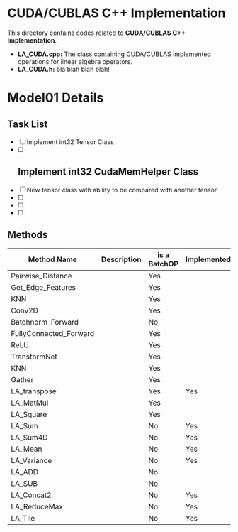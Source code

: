 # CUDA/CUBLAS C++ Implementation
This directory contains codes related to __CUDA/CUBLAS C++ Implementation__.


* __LA_CUDA.cpp:__ 
The class containing CUDA/CUBLAS implemented operations for linear algebra operators.
* __LA_CUDA.h:__
bla blah blah blah!

# Model01 Details
## Task List
- [ ] Implement int32 Tensor Class
- [ ] Implement int32 CudaMemHelper Class
    --------------
- [ ] New tensor class with ability to be compared with another tensor
- [ ]
- [ ]
- [ ]


## Methods
Method Name | Description | is a BatchOP | Implemented(GPU) | Notes
----------- | ----------- | ------------ | ------------ | -----
Pairwise_Distance |  | Yes |  | -
Get_Edge_Features |  | Yes |  | -
KNN |  | Yes |  | -
Conv2D |  | Yes |  | -
Batchnorm_Forward |  | No |  | -
FullyConnected_Forward |  | Yes |  | -
ReLU |  | Yes |  | -
TransformNet |  | Yes |  | -
KNN |  | Yes |  | -
Gather |  | Yes |  | -
LA_transpose |  | Yes | Yes | -
LA_MatMul |  | Yes |  | GEMM
LA_Square |  | Yes |  | GEMM
LA_Sum |  | No | Yes | -
LA_Sum4D |  | No | Yes | -
LA_Mean |  | No | Yes | -
LA_Variance |  | No | Yes | -
LA_ADD |  | No |  | GEMM
LA_SUB |  | No |  | GEMM
LA_Concat2 |  | No | Yes | -
LA_ReduceMax |  | No | Yes | -
LA_Tile | | No | Yes | -




 

